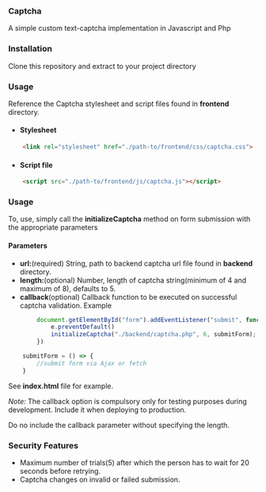 ### Captcha
A simple custom text-captcha implementation in Javascript and Php

### Installation
Clone this repository and extract to your project directory

### Usage
Reference the Captcha stylesheet and script files found in **frontend** directory.
- #### Stylesheet
```html
    <link rel="stylesheet" href="./path-to/frontend/css/captcha.css">
```
- #### Script file
```html
    <script src="./path-to/frontend/js/captcha.js"></script>
```

### Usage
To, use, simply call the **initializeCaptcha** method on form submission with the appropriate parameters

#### Parameters
- **url:**(required) String, path to backend captcha url file found in **backend** directory.
- **length:**(optional) Number, length of captcha string(minimum of 4 and maximum of 8), defaults to 5.
- **callback**(optional) Callback function to be executed on successful captcha validation.
Example
```javascript
        document.getElementById("form").addEventListener("submit", function(e) {
            e.preventDefault()
            initializeCaptcha("./backend/captcha.php", 6, submitForm);
        })

    submitForm = () => {
        //submit form via Ajax or fetch
    }

```
See **index.html** file for example.

*Note:* The callback option is compulsory only for testing purposes during development. Include it when deploying to production.

Do no include the callback parameter without specifying the length.

### Security Features
- Maximum number of trials(5) after which the person has to wait for 20 seconds before retrying.
- Captcha changes on invalid or failed submission.


